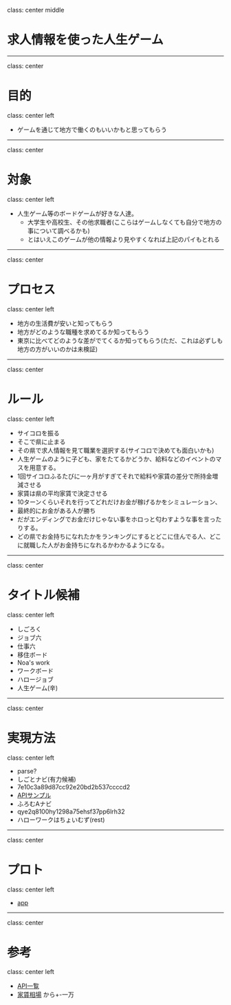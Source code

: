 class: center middle
# 求人情報を使った人生ゲーム

---
class: center
# 目的
class: center left
* ゲームを通じて地方で働くのもいいかもと思ってもらう

---
class: center
# 対象
class: center left
* 人生ゲーム等のボードゲームが好きな人達。
  *  大学生や高校生、その他求職者(ここらはゲームしなくても自分で地方の事について調べるかも)
    * とはいえこのゲームが他の情報より見やすくなれば上記のパイもとれる

---
class: center
# プロセス
class: center left
* 地方の生活費が安いと知ってもらう
* 地方がどのような職種を求めてるか知ってもらう
* 東京に比べてどのような差がでてくるか知ってもらう(ただ、これは必ずしも地方の方がいいのかは未検証)

---
class: center
# ルール
class: center left
* サイコロを振る
* そこで県に止まる
* その県で求人情報を見て職業を選択する(サイコロで決めても面白いかも)
* 人生ゲームのように子ども、家をたてるかどうか、給料などのイベントのマスを用意する。
 * 1回サイコロふるたびに一ヶ月がすぎてそれで給料や家賃の差分で所持金増減させる
  * 家賃は県の平均家賃で決定させる
* 10ターンくらいそれを行ってどれだけお金が稼げるかをシミュレーション、
* 最終的にお金がある人が勝ち
* だがエンディングでお金だけじゃない事をホロっと匂わすような事を言ったりする。
* どの県でお金持ちになれたかをランキングにするとどこに住んでる人、どこに就職した人がお金持ちになれるかわかるようになる。

---
class: center
# タイトル候補
class: center left
* しごろく
* ジョブ六
* 仕事六
* 移住ボード
* Noa's work
* ワークボード
* ハロージョブ
* 人生ゲーム(辛)

---
class: center
# 実現方法
class: center left
* parse?
* しごとナビ(有力候補)
 * 7e10c3a89d87cc92e20bd2b537ccccd2
  * [APIサンプル](http://www.shigotonavi.co.jp/api/search/?key=7e10c3a89d87cc92e20bd2b537ccccd2&spc=001)
* ふろむAナビ
 * qye2q8100hy1298a75ehsf37pp6lrh32
* ハローワークはちょいむず(rest)

---
class: center
# プロト
class: center left
* [app](http://ohmijob.parseapp.com/)

---
class: center
# 参考
class: center left
* [API一覧](http://www.find-job.net/startup/api-2013)
* [家賃相場](http://www.pbn.jp/yachin/date/2012/01/) から+-一万
